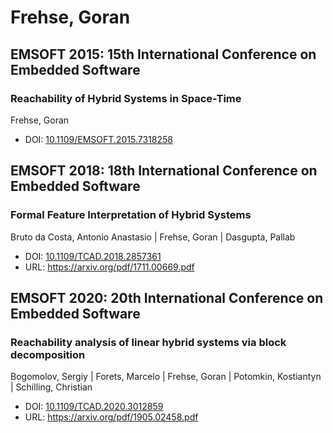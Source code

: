 # Frehse, Goran

## EMSOFT 2015: 15th International Conference on Embedded Software

### Reachability of Hybrid Systems in Space-Time
Frehse, Goran
* DOI: [10.1109/EMSOFT.2015.7318258](https://doi.org/10.1109/EMSOFT.2015.7318258)

## EMSOFT 2018: 18th International Conference on Embedded Software

### Formal Feature Interpretation of Hybrid Systems
Bruto da Costa, Antonio Anastasio | Frehse, Goran | Dasgupta, Pallab
* DOI: [10.1109/TCAD.2018.2857361](https://doi.org/10.1109/TCAD.2018.2857361)
* URL: <https://arxiv.org/pdf/1711.00669.pdf>

## EMSOFT 2020: 20th International Conference on Embedded Software

### Reachability analysis of linear hybrid systems via block decomposition
Bogomolov, Sergiy | Forets, Marcelo | Frehse, Goran | Potomkin, Kostiantyn | Schilling, Christian
* DOI: [10.1109/TCAD.2020.3012859](https://doi.org/10.1109/TCAD.2020.3012859)
* URL: <https://arxiv.org/pdf/1905.02458.pdf>

